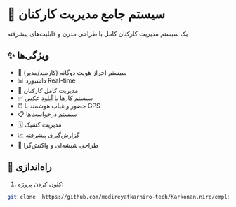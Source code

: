 # 🏢 سیستم جامع مدیریت کارکنان

یک سیستم مدیریت کارکنان کامل با طراحی مدرن و قابلیت‌های پیشرفته

## ✨ ویژگی‌ها

- 🔐 سیستم احراز هویت دوگانه (کارمند/مدیر)
- 📊 داشبورد Real-time
- 👥 مدیریت کامل کارکنان
- ✅ سیستم کارها با آپلود عکس
- ⏰ حضور و غیاب هوشمند با GPS
- 📋 سیستم درخواست‌ها
- 🗓️ مدیریت کشیک
- 📈 گزارش‌گیری پیشرفته
- 🎨 طراحی شیشه‌ای و واکنش‌گرا

## 🚀 راه‌اندازی

1. کلون کردن پروژه:
```bash
git clone  https://github.com/modireyatkarniro-tech/Karkonan.niro/employee-management-system.git
